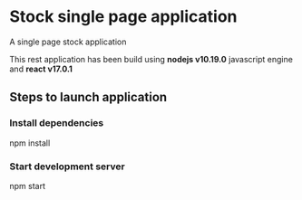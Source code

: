 # Stock single page application
A single page stock application

This rest application has been build using **nodejs v10.19.0** javascript engine and **react v17.0.1**

## Steps to launch application
### Install dependencies
npm install

### Start development server
npm start
